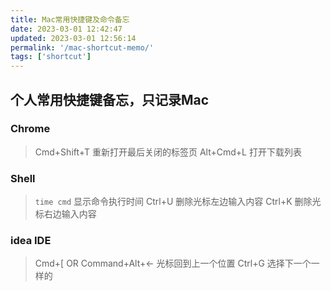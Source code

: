 ```yaml
---
title: Mac常用快捷键及命令备忘
date: 2023-03-01 12:42:47
updated: 2023-03-01 12:56:14
permalink: '/mac-shortcut-memo/'
tags: ['shortcut']
---
```

## 个人常用快捷键备忘，只记录Mac

### Chrome

> Cmd+Shift+T 重新打开最后关闭的标签页
> Alt+Cmd+L 打开下载列表

### Shell

> `time cmd` 显示命令执行时间
> Ctrl+U 删除光标左边输入内容
> Ctrl+K 删除光标右边输入内容

### idea IDE

> Cmd+[   OR  Command+Alt+←  光标回到上一个位置
> Ctrl+G 选择下一个一样的
